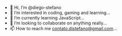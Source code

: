 - 👋 Hi, I’m @diego-stefano
- 👀 I’m interested in coding, gaming and learning...
- 🌱 I’m currently learning JavaScript...
- 💞️ I’m looking to collaborate on anything really...
- 📫 How to reach me contato.distefano@gmail.com...

<!---
diego-stefano/diego-stefano is a ✨ special ✨ repository because its `README.md` (this file) appears on your GitHub profile.
You can click the Preview link to take a look at your changes.
--->
